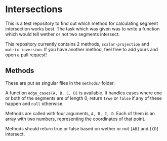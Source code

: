 # Intersections

This is a test repository to find out which method for calculating segment intersection works best.
The task which was given was to write a function which would tell wether or not two segments intersect.

This repository currently contains 2 methods, `scalar-projection` and `matrix-inversion`.
If you have another method, feel free to add yours and open a pull request!

## Methods

These are put as singular files in the `methods/` folder.

A function `edge_cases(A, B, C, D)` is available.
It handles cases where one or both of the segments are of length 0, return `true` or `false` if any of these happen and `null` otherwise.

Methods are called with four arguments, `A, B, C, D`. Each of them is an array with two numbers, representing the coordinates of that point.

Methods should return true or false based on wether or not `[AB]` and `[CD]` intersect.
